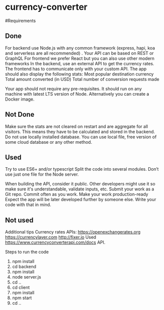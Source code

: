 # currency-converter
#Requirements

## Done 
For backend use Node.js with any common framework (express,
hapi, koa and serverless are all recommended) . 
Your API can be based on REST or GraphQL
For frontend we prefer React but you can also use other
modern frameworks
In the backend, use an external API to get the currency
rates.
The frontend has to communicate only with your custom API.
The app should also display the following stats:
Most popular destination currency
Total amount converted (in USD)
Total number of conversion requests made

Your app should not require any pre-requisites. It should
run on any machine with latest LTS version of Node.
Alternatively you can create a Docker image.

## Not Done 
Make sure the stats are not cleared on restart and are
aggregate for all visitors. This means they have to be
calculated and stored in the backend.
Do not use locally installed database. You can use local
file, free version of some cloud database or any other
method.


## Used 
Try to use ES6+ and/or typescript
Split the code into several modules. Don’t use just one file
for the Node server.

When building the API, consider it public. Other developers
might use it so make sure it's understandable, validate
inputs, etc.
Submit your work as a Git repo. Commit often as you work.
Make your work production-ready
Expect the app will be later developed further by someone
else. Write your code with that in mind.

## Not used 
Additional tips
Currency rates APIs:
https://openexchangerates.org
https://currencylayer.com
http://fixer.io
Used https://www.currencyconverterapi.com/docs API.


Steps to run the code

1. npm install
2. cd backend
  3. npm install
  4. node server.js
3. cd ..
4. cd client
  5. npm install
  6. npm start
7. cd ..
